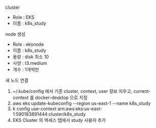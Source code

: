 cluster
- Role : EKS
- 이름 : k8s_study

node 생성
- Role : eksnode
- 이름 : k8s_study
- 용량 : disk 최소 10
- 사양 : t3.medium
- 개수 : 1개씩만
    
    
새 노드 연결
1. ~/.kube/config 에서 기존 cluster, context, user 정보 지우고, current-context 를 docker-desktop 으로 지정
2. aws eks update-kubeconfig --region us-east-1 --name k8s_study
3. k config use-context arn:aws:eks:us-east-1:590183891444:cluster/k8s_study
4. EKS Cluster 의 엑세스 탭에서 study 사용자 추가
 